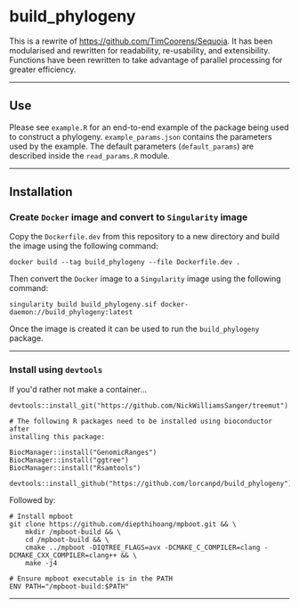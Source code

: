 # build_phylogeny
This is a rewrite of https://github.com/TimCoorens/Sequoia. It has been modularised and rewritten for readability, re-usability, and extensibility. Functions have been rewritten to take advantage of parallel processing for greater efficiency.

---

## Use


Please see `example.R` for an end-to-end example of the package being used to construct a phylogeny. `example_params.json` contains the parameters used by the example. The default  parameters (`default_params`) are described inside the `read_params.R` module.

---

## Installation



### Create `Docker` image and convert to `Singularity` image


Copy the `Dockerfile.dev` from this repository to a new directory and build the image using the following command:

```{bash}
docker build --tag build_phylogeny --file Dockerfile.dev .
```
Then convert the `Docker` image to a `Singularity` image using the following command:

```{bash}
singularity build build_phylogeny.sif docker-daemon://build_phylogeny:latest
```
Once the image is created it can be used to run the `build_phylogeny` package.

---

### Install using `devtools`

If you'd rather not make a container... 

```{R}
devtools::install_git("https://github.com/NickWilliamsSanger/treemut")

# The following R packages need to be installed using bioconductor after 
installing this package:

BiocManager::install("GenomicRanges")
BiocManager::install("ggtree")
BiocManager::install("Rsamtools")

devtools::install_github("https://github.com/lorcanpd/build_phylogeny")
```
Followed by:
```{bash}
# Install mpboot
git clone https://github.com/diepthihoang/mpboot.git && \
    mkdir /mpboot-build && \
    cd /mpboot-build && \
    cmake ../mpboot -DIQTREE_FLAGS=avx -DCMAKE_C_COMPILER=clang -DCMAKE_CXX_COMPILER=clang++ && \
    make -j4

# Ensure mpboot executable is in the PATH
ENV PATH="/mpboot-build:$PATH"
```
---




